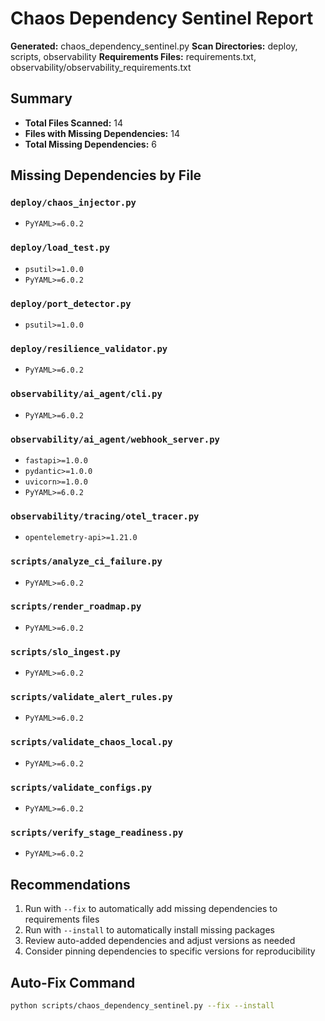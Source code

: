 # Chaos Dependency Sentinel Report

**Generated:** chaos_dependency_sentinel.py
**Scan Directories:** deploy, scripts, observability
**Requirements Files:** requirements.txt, observability/observability_requirements.txt

## Summary

- **Total Files Scanned:** 14
- **Files with Missing Dependencies:** 14
- **Total Missing Dependencies:** 6

## Missing Dependencies by File

### `deploy/chaos_injector.py`

- `PyYAML>=6.0.2`

### `deploy/load_test.py`

- `psutil>=1.0.0`
- `PyYAML>=6.0.2`

### `deploy/port_detector.py`

- `psutil>=1.0.0`

### `deploy/resilience_validator.py`

- `PyYAML>=6.0.2`

### `observability/ai_agent/cli.py`

- `PyYAML>=6.0.2`

### `observability/ai_agent/webhook_server.py`

- `fastapi>=1.0.0`
- `pydantic>=1.0.0`
- `uvicorn>=1.0.0`
- `PyYAML>=6.0.2`

### `observability/tracing/otel_tracer.py`

- `opentelemetry-api>=1.21.0`

### `scripts/analyze_ci_failure.py`

- `PyYAML>=6.0.2`

### `scripts/render_roadmap.py`

- `PyYAML>=6.0.2`

### `scripts/slo_ingest.py`

- `PyYAML>=6.0.2`

### `scripts/validate_alert_rules.py`

- `PyYAML>=6.0.2`

### `scripts/validate_chaos_local.py`

- `PyYAML>=6.0.2`

### `scripts/validate_configs.py`

- `PyYAML>=6.0.2`

### `scripts/verify_stage_readiness.py`

- `PyYAML>=6.0.2`


## Recommendations

1. Run with `--fix` to automatically add missing dependencies to requirements files
2. Run with `--install` to automatically install missing packages
3. Review auto-added dependencies and adjust versions as needed
4. Consider pinning dependencies to specific versions for reproducibility

## Auto-Fix Command

```bash
python scripts/chaos_dependency_sentinel.py --fix --install
```
